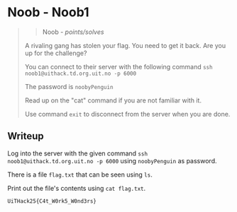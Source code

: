 # Noob - Noob1

> > Noob - *points/solves*
>
> A rivaling gang has stolen your flag. You need to get it back. Are you up for the challenge?
>
> You can connect to their server with the following command `ssh noob1@uithack.td.org.uit.no -p 6000`
>
> The password is `noobyPenguin`
>
> Read up on the "cat" command if you are not familiar with it.
>
> Use command `exit` to disconnect from the server when you are done.

## Writeup

Log into the server with the given command `ssh noob1@uithack.td.org.uit.no -p 6000` using `noobyPenguin` as password.

There is a file `flag.txt` that can be seen using `ls`.

Print out the file's contents using `cat flag.txt`.

```
UiTHack25{C4t_W0rk5_W0nd3rs}
```